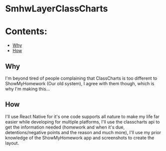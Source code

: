 # SmhwLayerClassCharts

# Contents:
- [Why](#why)
- [How](#how)
## Why
I'm beyond tired of people complaining that ClassCharts is too different to ShowMyHomework (Our old system), I agree with them though, which is why I'm making this...

## How
I'll use React Native for it's one code supports all nature to make my life far easier while developing for multiple platforms, I'll use the classcharts api to get the information needed (homework and when it's due, detentions/negative points and the reason and much more), I'll use my prior knowledge of the ShowMyHomework app and screenshots to create the layout.